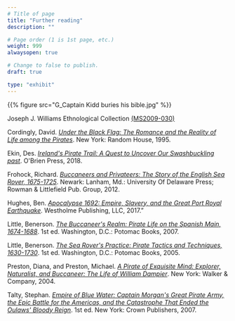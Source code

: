 ```yaml
---
# Title of page
title: "Further reading"
description: ""

# Page order (1 is 1st page, etc.)
weight: 999
alwaysopen: true

# Change to false to publish.
draft: true

type: "exhibit"
---
```


{{% figure src="G_Captain Kidd buries his bible.jpg" %}}

Joseph J. Williams Ethnological Collection [(MS2009-030)](https://bc-primo.hosted.exlibrisgroup.com/permalink/f/l6ucgu/ALMA-BC21345055540001021)  


Cordingly, David. *[Under the Black Flag: The Romance and the Reality of Life among the Pirates](https://bc-primo.hosted.exlibrisgroup.com/permalink/f/l6ucgu/ALMA-BC21347021170001021)*. New York: Random House, 1995.

Ekin, Des. *[Ireland's Pirate Trail: A Quest to Uncover Our Swashbuckling past]( https://bc-primo.hosted.exlibrisgroup.com/permalink/f/l6ucgu/ALMA-BC21495670720001021)*. O'Brien Press, 2018.

Frohock, Richard. *[Buccaneers and Privateers: The Story of the English Sea Rover, 1675-1725](https://bc-primo.hosted.exlibrisgroup.com/permalink/f/l6ucgu/ALMA-BC21420024160001021)*. Newark: Lanham, Md.: University Of Delaware Press; Rowman & Littlefield Pub. Group, 2012.

Hughes, Ben. *[Apocalypse 1692: Empire, Slavery, and the Great Port Royal Earthquake](https://bc-primo.hosted.exlibrisgroup.com/permalink/f/l6ucgu/ALMA-BC2147822202000102)*. Westholme Publishing, LLC, 2017.”

Little, Benerson. *[The Buccaneer's Realm: Pirate Life on the Spanish Main, 1674-1688](https://bc-primo.hosted.exlibrisgroup.com/permalink/f/l6ucgu/ALMA-BC21321534240001021)*. 1st ed. Washington, D.C.: Potomac Books, 2007.

Little, Benerson. *[The Sea Rover's Practice: Pirate Tactics and Techniques, 1630-1730](https://bc-primo.hosted.exlibrisgroup.com/permalink/f/l6ucgu/ALMA-BC21366132060001021)*. 1st ed. Washington, D.C.: Potomac Books, 2005.

Preston, Diana, and Preston, Michael. *[A Pirate of Exquisite Mind: Explorer, Naturalist, and Buccaneer: The Life of William Dampier](https://bc-primo.hosted.exlibrisgroup.com/permalink/f/l6ucgu/ALMA-BC21324189080001021)*. New York: Walker & Company, 2004.

Talty, Stephan. *[Empire of Blue Water: Captain Morgan's Great Pirate Army, the Epic Battle for the Americas, and the Catastrophe That Ended the Oulaws' Bloody Reign](https://bc-primo.hosted.exlibrisgroup.com/permalink/f/l6ucgu/ALMA-BC21386581710001021)*. 1st ed. New York: Crown Publishers, 2007.
